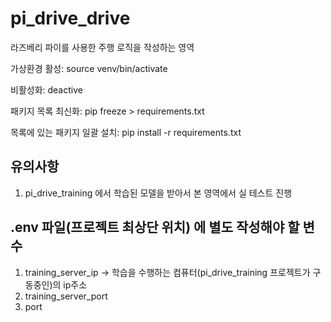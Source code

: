 # pi_drive_drive
라즈베리 파이를 사용한 주행 로직을 작성하는 영역

가상환경 활성: source venv/bin/activate

비활성화: deactive

패키지 목록 최신화: pip freeze > requirements.txt

목록에 있는 패키지 일괄 설치: pip install -r requirements.txt

## 유의사항

1. pi_drive_training 에서 학습된 모델을 받아서 본 영역에서 실 테스트 진행


## .env 파일(프로젝트 최상단 위치) 에 별도 작성해야 할 변수
1. training_server_ip -> 학습을 수행하는 컴퓨터(pi_drive_training 프로젝트가 구동중인)의 ip주소
2. training_server_port
3. port
